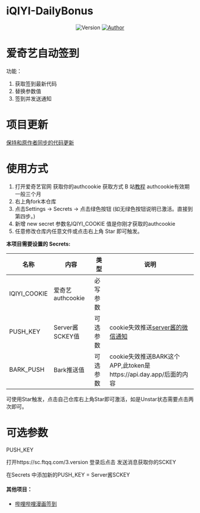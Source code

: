 # iQIYI-DailyBonus

<p align="center">
    <img alt="Version" src="https://img.shields.io/badge/release-0.0.1-blue"/>
    <a href="https://github.com/BlueSkyClouds">
        <img alt="Author" src="https://img.shields.io/badge/author-BlueSkyClouds-blueviolet"/>
    </a>
</p>

# 爱奇艺自动签到
功能：
1. 获取签到最新代码
2. 替换参数值
3. 签到并发送通知

# 项目更新
[保持和原作者同步的代码更新](https://blog.blueskyclouds.com/jsfx/58.html)
# 使用方式
1. 打开爱奇艺官网 获取你的authcookie  获取方式 B 站[教程](https://www.bilibili.com/read/cv7437179)  authcookie有效期一般三个月
2. 右上角fork本仓库
3. 点击Settings -> Secrets -> 点击绿色按钮 (如无绿色按钮说明已激活。直接到第四步。)
4. 新增 new secret  参数名IQIYI_COOKIE 值是你刚才获取的authcookie
5. 任意修改仓库内任意文件或点击右上角 Star 即可触发。

**本项目需要设置的 Secrets:**

| 名称     | 内容           |   类型     |  说明|
| -------- | ------------- |  ------ | ----- |
| IQIYI_COOKIE  | 爱奇艺authcookie   | 必写参数 |
| PUSH_KEY | Server酱SCKEY值 | 可选参数 | cookie失效推送[server酱的微信通知](http://sc.ftqq.com/3.version) |
| BARK_PUSH | Bark推送值 | 可选参数 | cookie失效推送BARK这个APP,此token是https://api.day.app/后面的内容|

可使用Star触发，点击自己仓库右上角Star即可激活，如是Unstar状态需要点击两次即可。
# 可选参数

PUSH_KEY 

打开https://sc.ftqq.com/3.version 登录后点击 发送消息获取你的SCKEY  

在Secrets 中添加新的PUSH_KEY = Server酱SCKEY 

#### 其他项目：
* [哔哩哔哩漫画签到](https://github.com/BlueskyClouds/Bilibili-Manga)
